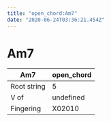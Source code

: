 ```yaml
---
title: "open_chord:Am7"
date: "2020-06-24T03:36:21.454Z"
---
```


# Am7
Am7 | open_chord
--- | ---
Root string | 5
V of | undefined
Fingering | X02010
